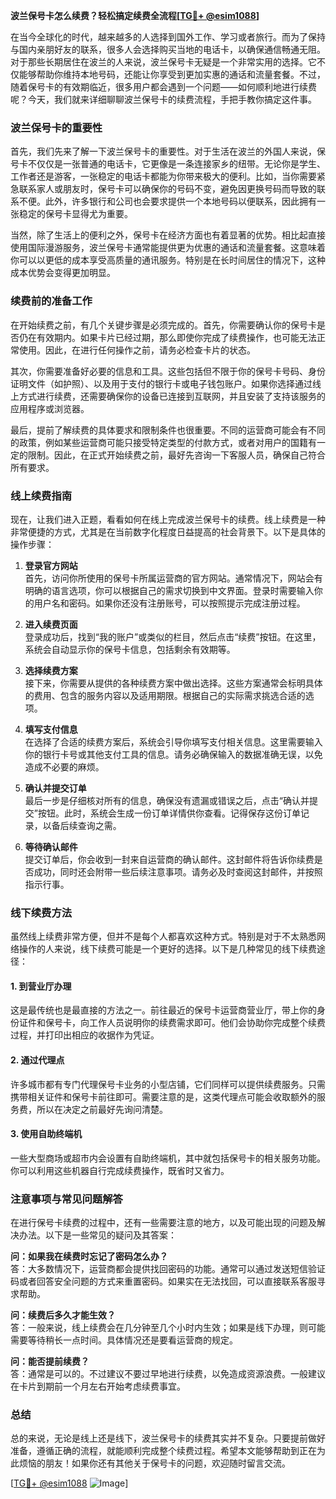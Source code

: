 **波兰保号卡怎么续费？轻松搞定续费全流程[[TG💪+ @esim1088](https://t.me/s/esim1088)]**

在当今全球化的时代，越来越多的人选择到国外工作、学习或者旅行。而为了保持与国内亲朋好友的联系，很多人会选择购买当地的电话卡，以确保通信畅通无阻。对于那些长期居住在波兰的人来说，波兰保号卡无疑是一个非常实用的选择。它不仅能够帮助你维持本地号码，还能让你享受到更加实惠的通话和流量套餐。不过，随着保号卡的有效期临近，很多用户都会遇到一个问题——如何顺利地进行续费呢？今天，我们就来详细聊聊波兰保号卡的续费流程，手把手教你搞定这件事。

### 波兰保号卡的重要性

首先，我们先来了解一下波兰保号卡的重要性。对于生活在波兰的外国人来说，保号卡不仅仅是一张普通的电话卡，它更像是一条连接家乡的纽带。无论你是学生、工作者还是游客，一张稳定的电话卡都能为你带来极大的便利。比如，当你需要紧急联系家人或朋友时，保号卡可以确保你的号码不变，避免因更换号码而导致的联系不便。此外，许多银行和公司也会要求提供一个本地号码以便联系，因此拥有一张稳定的保号卡显得尤为重要。

当然，除了生活上的便利之外，保号卡在经济方面也有着显著的优势。相比起直接使用国际漫游服务，波兰保号卡通常能提供更为优惠的通话和流量套餐。这意味着你可以以更低的成本享受高质量的通讯服务。特别是在长时间居住的情况下，这种成本优势会变得更加明显。

### 续费前的准备工作

在开始续费之前，有几个关键步骤是必须完成的。首先，你需要确认你的保号卡是否仍在有效期内。如果卡片已经过期，那么即使你完成了续费操作，也可能无法正常使用。因此，在进行任何操作之前，请务必检查卡片的状态。

其次，你需要准备好必要的信息和工具。这些包括但不限于你的保号卡号码、身份证明文件（如护照）、以及用于支付的银行卡或电子钱包账户。如果你选择通过线上方式进行续费，还需要确保你的设备已连接到互联网，并且安装了支持该服务的应用程序或浏览器。

最后，提前了解续费的具体要求和限制条件也很重要。不同的运营商可能会有不同的政策，例如某些运营商可能只接受特定类型的付款方式，或者对用户的国籍有一定的限制。因此，在正式开始续费之前，最好先咨询一下客服人员，确保自己符合所有要求。

### 线上续费指南

现在，让我们进入正题，看看如何在线上完成波兰保号卡的续费。线上续费是一种非常便捷的方式，尤其是在当前数字化程度日益提高的社会背景下。以下是具体的操作步骤：

1. **登录官方网站**  
   首先，访问你所使用的保号卡所属运营商的官方网站。通常情况下，网站会有明确的语言选项，你可以根据自己的需求切换到中文界面。登录时需要输入你的用户名和密码。如果你还没有注册账号，可以按照提示完成注册过程。

2. **进入续费页面**  
   登录成功后，找到“我的账户”或类似的栏目，然后点击“续费”按钮。在这里，系统会自动显示你的保号卡信息，包括剩余有效期等。

3. **选择续费方案**  
   接下来，你需要从提供的各种续费方案中做出选择。这些方案通常会标明具体的费用、包含的服务内容以及适用期限。根据自己的实际需求挑选合适的选项。

4. **填写支付信息**  
   在选择了合适的续费方案后，系统会引导你填写支付相关信息。这里需要输入你的银行卡号或其他支付工具的信息。请务必确保输入的数据准确无误，以免造成不必要的麻烦。

5. **确认并提交订单**  
   最后一步是仔细核对所有的信息，确保没有遗漏或错误之后，点击“确认并提交”按钮。此时，系统会生成一份订单详情供你查看。记得保存这份订单记录，以备后续查询之需。

6. **等待确认邮件**  
   提交订单后，你会收到一封来自运营商的确认邮件。这封邮件将告诉你续费是否成功，同时还会附带一些后续注意事项。请务必及时查阅这封邮件，并按照指示行事。

### 线下续费方法

虽然线上续费非常方便，但并不是每个人都喜欢这种方式。特别是对于不太熟悉网络操作的人来说，线下续费可能是一个更好的选择。以下是几种常见的线下续费途径：

#### 1. 到营业厅办理
这是最传统也是最直接的方法之一。前往最近的保号卡运营商营业厅，带上你的身份证件和保号卡，向工作人员说明你的续费需求即可。他们会协助你完成整个续费过程，并打印出相应的收据作为凭证。

#### 2. 通过代理点
许多城市都有专门代理保号卡业务的小型店铺，它们同样可以提供续费服务。只需携带相关证件和保号卡前往即可。需要注意的是，这类代理点可能会收取额外的服务费，所以在决定之前最好先询问清楚。

#### 3. 使用自助终端机
一些大型商场或超市内会设置有自助终端机，其中就包括保号卡的相关服务功能。你可以利用这些机器自行完成续费操作，既省时又省力。

### 注意事项与常见问题解答

在进行保号卡续费的过程中，还有一些需要注意的地方，以及可能出现的问题及解决办法。以下是一些常见的疑问及其答案：

**问：如果我在续费时忘记了密码怎么办？**  
答：大多数情况下，运营商都会提供找回密码的功能。通常可以通过发送短信验证码或者回答安全问题的方式来重置密码。如果实在无法找回，可以直接联系客服寻求帮助。

**问：续费后多久才能生效？**  
答：一般来说，线上续费会在几分钟至几个小时内生效；如果是线下办理，则可能需要等待稍长一点时间。具体情况还是要看运营商的规定。

**问：能否提前续费？**  
答：通常是可以的。不过建议不要过早地进行续费，以免造成资源浪费。一般建议在卡片到期前一个月左右开始考虑续费事宜。

### 总结

总的来说，无论是线上还是线下，波兰保号卡的续费其实并不复杂。只要提前做好准备，遵循正确的流程，就能顺利完成整个续费过程。希望本文能够帮助到正在为此烦恼的朋友！如果你还有其他关于保号卡的问题，欢迎随时留言交流。

[[TG💪+ @esim1088](https://t.me/s/esim1088) ![Image](https://i.postimg.cc/4NQfJmqS/Snipaste-2025-05-13-00-14-12.png)]